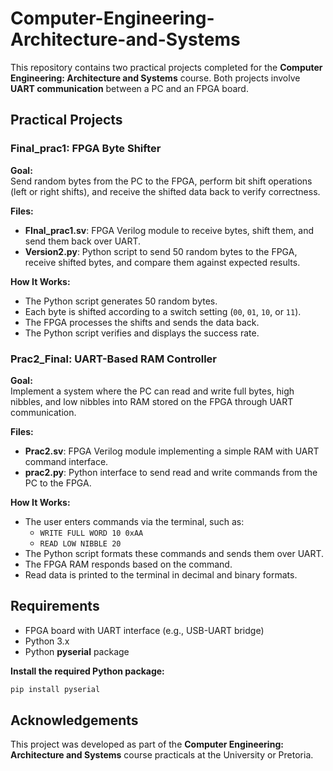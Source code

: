 # Computer-Engineering-Architecture-and-Systems
This repository contains two practical projects completed for the **Computer Engineering: Architecture and Systems** course. Both projects involve **UART communication** between a PC and an FPGA board.

## Practical Projects

### Final_prac1: FPGA Byte Shifter

**Goal:**  
Send random bytes from the PC to the FPGA, perform bit shift operations (left or right shifts), and receive the shifted data back to verify correctness.

**Files:**
- **FInal_prac1.sv**: FPGA Verilog module to receive bytes, shift them, and send them back over UART.
- **Version2.py**: Python script to send 50 random bytes to the FPGA, receive shifted bytes, and compare them against expected results.

**How It Works:**
- The Python script generates 50 random bytes.
- Each byte is shifted according to a switch setting (`00`, `01`, `10`, or `11`).
- The FPGA processes the shifts and sends the data back.
- The Python script verifies and displays the success rate.

### Prac2_Final: UART-Based RAM Controller

**Goal:**  
Implement a system where the PC can read and write full bytes, high nibbles, and low nibbles into RAM stored on the FPGA through UART communication.

**Files:**
- **Prac2.sv**: FPGA Verilog module implementing a simple RAM with UART command interface.
- **prac2.py**: Python interface to send read and write commands from the PC to the FPGA.

**How It Works:**
- The user enters commands via the terminal, such as:
  - `WRITE FULL WORD 10 0xAA`
  - `READ LOW NIBBLE 20`
- The Python script formats these commands and sends them over UART.
- The FPGA RAM responds based on the command.
- Read data is printed to the terminal in decimal and binary formats.

## Requirements
- FPGA board with UART interface (e.g., USB-UART bridge)
- Python 3.x
- Python **pyserial** package

**Install the required Python package:**
```bash
pip install pyserial
```
## Acknowledgements
This project was developed as part of the **Computer Engineering: Architecture and Systems** course practicals at the University or Pretoria.




